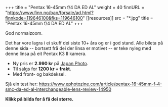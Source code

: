 +++
title = "Pentax 16-45mm f/4 DA ED AL"
weight = 40
finnURL = "https://www.finn.no/bap/forsale/ad.html?finnkode=119646100&fks=119646100"
[[resources]]
src = "*.jpg"
title = "Pentax 16-45mm f/4 DA ED AL"
+++

God normalzoom.

 <!--more--> 

Det har vore lagra i ei skuff dei siste 10+ åra og er i god stand. Alle bileta på denne sida -- bortsett frå dei der linsa er motivet -- er teke nyleg med denne linsa på eit Pentax K3 II kamera.

* Ny pris er **2.990 kr** på [Japan Photo](https://www.japanphoto.no/pentax-smc-da-16-45mm-f-40%20?source=japanphoto_priskelkoo&utm_source=kelkoono&utm_medium=cpc&utm_campaign=kelkooclick&utm_term=Pentax+SMC+DA+16-45mm+f%252F4.0&referer=kelkoo_no).
* Til salgs for **1200 kr + frakt**.
* Med front- og bakdeksel.

Sjå ein test her: https://www.ephotozine.com/article/pentax-16-45mm-f-4-smc-da-ed-al-interchangeable-lens-review-14950

**Klikk på bilda for å få dei større.**

